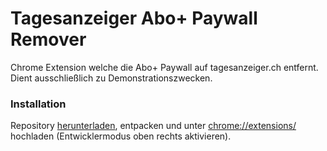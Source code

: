 # Tagesanzeiger Abo+ Paywall Remover
Chrome Extension welche die Abo+ Paywall auf tagesanzeiger.ch entfernt. Dient ausschließlich zu Demonstrationszwecken.

### Installation
Repository [herunterladen](https://github.com/simon-mettler/tagi-paywall-remover/archive/master.zip), entpacken und unter [chrome://extensions/](chrome://extensions/) hochladen (Entwicklermodus oben rechts aktivieren).

